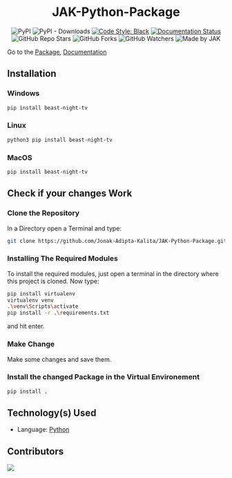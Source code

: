 <div align=center>

# JAK-Python-Package
![PyPI](https://img.shields.io/pypi/v/beast-night-tv?style=for-the-badge)
![PyPI - Downloads](https://img.shields.io/pypi/dd/beast-night-tv?style=for-the-badge)
[![Code Style: Black](https://img.shields.io/badge/Code%20Style-Black-000000.svg?style=for-the-badge)](https://github.com/psf/black)
[![Documentation Status](https://readthedocs.org/projects/jak-python-package/badge/?version=latest&style=for-the-badge)](https://jak-python-package.readthedocs.io/en/latest/?badge=latest)
![GitHub Repo Stars](https://img.shields.io/github/stars/Jonak-Adipta-Kalita/JAK-Python-Package?style=for-the-badge)
![GitHub Forks](https://img.shields.io/github/forks/Jonak-Adipta-Kalita/JAK-Python-Package?style=for-the-badge)
![GitHub Watchers](https://img.shields.io/github/watchers/Jonak-Adipta-Kalita/JAK-Python-Package?style=for-the-badge)
![Made by JAK](https://img.shields.io/badge/BeastNight%20TV-Made%20by%20JAK-blue?style=for-the-badge)

</div>

Go to the [Package](https://pypi.org/project/beast-night-tv/), [Documentation](https://jak-python-package.readthedocs.io/)

## Installation
### Windows
```bash
pip install beast-night-tv
```

### Linux
```bash 
python3 pip install beast-night-tv
```

### MacOS
```bash
pip install beast-night-tv
```

## Check if your changes Work
### Clone the Repository
In a Directory open a Terminal and type:
```bash
git clone https://github.com/Jonak-Adipta-Kalita/JAK-Python-Package.git
```

### Installing The Required Modules
To install the required modules, just open a terminal in the directory where this project is cloned. Now type: 
```bash
pip install virtualenv
virtualenv venv
.\venv\Scripts\activate
pip install -r .\requirements.txt
``` 
and hit enter.

### Make Change
Make some changes and save them.

### Install the changed Package in the Virtual Environement
```bash
pip install .
```

## Technology(s) Used

-   Language: [Python](https://python.org/)

## Contributors
<a href = "https://github.com/Jonak-Adipta-Kalita/JAK-Python-Package/graphs/contributors">
	<img src = "https://contrib.rocks/image?repo=Jonak-Adipta-Kalita/JAK-Python-Package"/>
</a>
